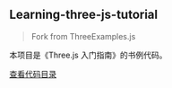 ## Learning-three-js-tutorial

> Fork from ThreeExamples.js

本项目是《Three.js 入门指南》的书例代码。

<a href="http://zhangwenli.com/ThreeExample.js/" target="_blank">查看代码目录</a>
